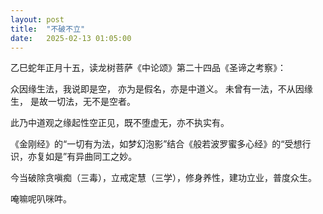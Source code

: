 ```yaml
---
layout: post
title:  "不破不立"
date:   2025-02-13 01:05:00
---
```


乙巳蛇年正月十五，读龙树菩萨《中论颂》第二十四品《圣谛之考察》：

众因缘生法，我说即是空，
亦为是假名，亦是中道义。
未曾有一法，不从因缘生，
是故一切法，无不是空者。

此乃中道观之缘起性空正见，既不堕虚无，亦不执实有。

《金刚经》的“一切有为法，如梦幻泡影”结合《般若波罗蜜多心经》的“受想行识，亦复如是”有异曲同工之妙。

今当破除贪嗔痴（三毒），立戒定慧（三学），修身养性，建功立业，普度众生。

唵嘛呢叭咪吽。
